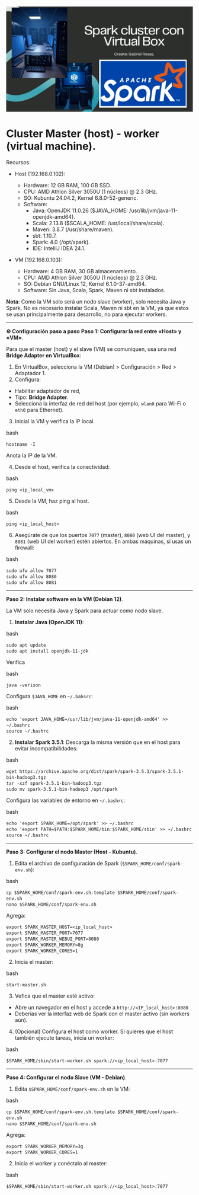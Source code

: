 ![](https://raw.githubusercontent.com/gabrielfernando01/cluster_vb/main/image/cover.png)

# Cluster Master (host) - worker (virtual machine).

Recursos:

- Host (192.168.0.102):
  - Hardware: 12 GB RAM, 100 GB SSD.
  - CPU: AMD Athlon Silver 3050U (1 núcleos) @ 2.3 GHz.
  - SO: Kubuntu 24.04.2, Kernel 6.8.0-52-generic.
  - Software:
    - Java: OpenJDK 11.0.26 ($JAVA_HOME: /usr/lib/jvm/java-11-openjdk-amd64).
    - Scala: 2.13.8 ($SCALA_HOME: /usr/local/share/scala).
    - Maven: 3.8.7 (/usr/share/maven).
    - sbt: 1.10.7.
    - Spark: 4.0 (/opt/spark).
    - IDE: IntelliJ IDEA 24.1.

- VM (192.168.0.103):
  - Hardware: 4 GB RAM, 30 GB almacenamiento.
  - CPU: AMD Athlon Silver 3050U (1 núcleos) @ 2.3 GHz.
  - SO: Debian GNU/Linux 12, Kernel 6.1.0-37-amd64.
  - Software: Sin Java, Scala, Spark, Maven ni sbt instalados.

**Nota**: Como la VM solo será un nodo slave (worker), solo necesita Java y Spark. No es necesario instalar Scala, Maven ni sbt en la VM, ya que estos se usan principalmente para desarrollo, no para ejecutar workers.

***

**⚙️ Configuración paso a paso**
**Paso 1: Configurar la red entre «Host» y «VM»**.

Para que el master (host) y el slave (VM) se comuniquen, usa una red **Bridge Adapter en VirtualBox**:

1. En VirtualBox, selecciona la VM (Debian) > Configuración > Red > Adaptador 1.
2. Configura:
- Habilitar adaptador de red,
- Tipo: **Bridge Adapter**.
- Selecciona la interfaz de red del host (por ejemplo, <code>wlan0</code> para Wi-Fi o <code>eth0</code> para Ethernet).
3. Inicial la VM y verifica la IP local.

bash
```
hostname -I
```

Anota la IP de la VM.

4. Desde el host, verifica la conectividad:

bash
```
ping <ip_local_vm>
```

5. Desde la VM, haz ping al host.

bash
```
ping <ip_local_host>
```

6. Asegúrate de que los puertos <code>7077</code> (master), <code>8080</code> (web UI del master), y <code>8081</code> (web UI del worker) estén abiertos. En ambas máquinas, si usas un firewall:

bash
```
sudo ufw allow 7077
sudo ufw allow 8080
sudo ufw allow 8081
```

***
**Paso 2: Instalar software en la VM (Debian 12)**.

La VM solo necesita Java y Spark para actuar como nodo slave.

1. **Instalar Java (OpenJDK 11)**:

bash
```
sudo apt update
sudo apt install openjdk-11-jdk
```

Verifica

bash
```
java -verison
```

Configura <code>$JAVA_HOME</code> en <code>~/.bahsrc</code>:

bash
```
echo 'export JAVA_HOME=/usr/lib/jvm/java-11-openjdk-amd64' >> ~/.bashrc
source ~/.bashrc
``` 

2. **Instalar Spark 3.5.1**: Descarga la misma versión que en el host para evitar incompatibilidades:

bash
```
wget https://archive.apache.org/dist/spark/spark-3.5.1/spark-3.5.1-bin-hadoop3.tgz
tar -xzf spark-3.5.1-bin-hadoop3.tgz
sudo mv spark-3.5.1-bin-hadoop3 /opt/spark
```

Configura las variables de entorno en <code>~/.bashrc</code>:

bash
```
echo 'export SPARK_HOME=/opt/spark' >> ~/.bashrc
echo 'export PATH=$PATH:$SPARK_HOME/bin:$SPARK_HOME/sbin' >> ~/.bashrc
source ~/.bashrc
```

***
**Paso 3: Configurar el nodo Master (Host - Kubuntu)**.

1. Edita el archivo de configuración de Spark (<code>$SPARK_HOME/conf/spark-env.sh</code>):

bash
```
cp $SPARK_HOME/conf/spark-env.sh.template $SPARK_HOME/conf/spark-env.sh
nano $SPARK_HOME/conf/spark-env.sh
```

Agrega:

```
export SPARK_MASTER_HOST=<ip_local_host>
export SPARK_MASTER_PORT=7077
export SPARK_MASTER_WEBUI_PORT=8080
export SPARK_WORKER_MEMORY=8g
export SPARK_WORKER_CORES=1
```

2. Inicia el master:

bash
```
start-master.sh
```

3. Vefica que el master esté activo:

- Abre un navegador en el host y accede a <code>http://<IP_local_host>:8080</code>
- Deberías ver la interfaz web de Spark con el master activo (sin workers aún).

4. (Opcional) Configura el host como worker. Si quieres que el host también ejecute tareas, inicia un worker:

bash
```
$SPARK_HOME/sbin/start-worker.sh spark://<ip_local_host>:7077
```

***
**Paso 4: Configurar el nodo Slave (VM - Debian)**.

1. Edita <code>$SPARK_HOME/conf/spark-env.sh</code> en la VM:

bash
```
cp $SPARK_HOME/conf/spark-env.sh.template $SPARK_HOME/conf/spark-env.sh
nano $SPARK_HOME/conf/spark-env.sh
```

Agrega:

```
export SPARK_WORKER_MEMORY=3g
export SPARK_WORKER_CORES=1
```

2. Inicia el worker y conéctalo al master:

bash
```
$SPARK_HOME/sbin/start-worker.sh spark://<ip_local_host>:7077
```